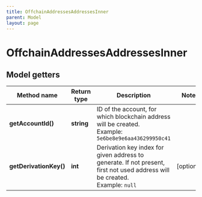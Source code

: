 ```yaml
---
title: OffchainAddressesAddressesInner
parent: Model
layout: page
---
```


# OffchainAddressesAddressesInner

## Model getters

Method name | Return type | Description | Notes
------------ | ------------- | ------------- | -------------
**getAccountId()** | **string** | ID of the account, for which blockchain address will be created. <br>Example: `5e6be8e9e6aa436299950c41` |
**getDerivationKey()** | **int** | Derivation key index for given address to generate. If not present, first not used address will be created. <br>Example: `null` | [optional]

